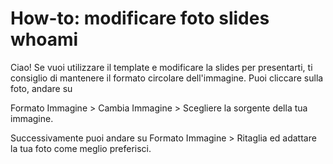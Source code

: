 # How-to: modificare foto slides whoami

Ciao! Se vuoi utilizzare il template e modificare la slides per presentarti, ti consiglio di mantenere il formato circolare dell'immagine. Puoi cliccare sulla foto, andare su 

Formato Immagine > Cambia Immagine > Scegliere la sorgente della tua immagine.

Successivamente puoi andare su Formato Immagine > Ritaglia ed adattare la tua foto come meglio preferisci.
